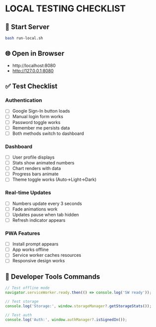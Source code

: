 # LOCAL TESTING CHECKLIST

## 🚀 Start Server
```bash
bash run-local.sh
```

## 🌐 Open in Browser
- http://localhost:8080
- http://127.0.0.1:8080

## ✅ Test Checklist

### Authentication
- [ ] Google Sign-In button loads
- [ ] Manual login form works
- [ ] Password toggle works
- [ ] Remember me persists data
- [ ] Both methods switch to dashboard

### Dashboard
- [ ] User profile displays
- [ ] Stats show animated numbers
- [ ] Chart renders with data
- [ ] Progress bars animate
- [ ] Theme toggle works (Auto→Light→Dark)

### Real-time Updates
- [ ] Numbers update every 3 seconds
- [ ] Fade animations work
- [ ] Updates pause when tab hidden
- [ ] Refresh indicator appears

### PWA Features
- [ ] Install prompt appears
- [ ] App works offline
- [ ] Service worker caches resources
- [ ] Responsive design works

## 🔧 Developer Tools Commands
```javascript
// Test offline mode
navigator.serviceWorker.ready.then(() => console.log('SW ready'));

// Test storage
console.log('Storage:', window.storageManager?.getStorageStats());

// Test auth
console.log('Auth:', window.authManager?.isSignedIn());
```
